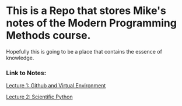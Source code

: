 # This is a Repo that stores Mike's notes of the Modern Programming Methods course.

Hopefully this is going to be a place that contains the essence of knowledge.

### Link to Notes:
[Lecture 1: Github and Virtual Environment](./Lecture%201%20Github.md)

[Lecture 2: Scientific Python](./Lecture%202%20Scientific%20Python.md)
